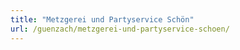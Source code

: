 ```yaml
---
title: "Metzgerei und Partyservice Schön"
url: /guenzach/metzgerei-und-partyservice-schoen/
---
```


